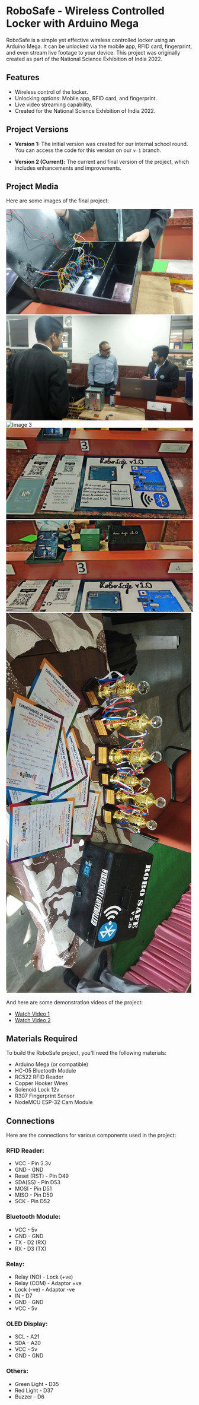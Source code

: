 # RoboSafe - Wireless Controlled Locker with Arduino Mega

RoboSafe is a simple yet effective wireless controlled locker using an Arduino Mega. It can be unlocked via the mobile app, RFID card, fingerprint, and even stream live footage to your device. This project was originally created as part of the National Science Exhibition of India 2022.

## Features

- Wireless control of the locker.
- Unlocking options: Mobile app, RFID card, and fingerprint.
- Live video streaming capability.
- Created for the National Science Exhibition of India 2022.

## Project Versions

- **Version 1:** The initial version was created for our internal school round. You can access the code for this version on our `v-1` branch.

- **Version 2 (Current):** The current and final version of the project, which includes enhancements and improvements.

## Project Media

Here are some images of the final project:

![Image 1](media/01.jpg)
![Image 2](media/02.jpg)
![Image 3](media/03.jpg)
![Image 4](media/04.jpg)
![Image 5](media/06.jpg)
![Watch Video 3](media/07.jpg)

And here are some demonstration videos of the project:

- [Watch Video 1](media/05.mp4)
- [Watch Video 2](media/08.mp4)

## Materials Required

To build the RoboSafe project, you'll need the following materials:

- Arduino Mega (or compatible)
- HC-05 Bluetooth Module
- RC522 RFID Reader
- Copper Hooker Wires
- Solenoid Lock 12v
- R307 Fingerprint Sensor
- NodeMCU ESP-32 Cam Module

## Connections

Here are the connections for various components used in the project:

### RFID Reader:

- VCC - Pin 3.3v
- GND - GND
- Reset (RST) - Pin D49
- SDA(SS) - Pin D53
- MOSI - Pin D51
- MISO - Pin D50
- SCK - Pin D52

### Bluetooth Module:

- VCC - 5v
- GND - GND
- TX - D2 (RX)
- RX - D3 (TX)

### Relay:

- Relay (NO) - Lock (+ve)
- Relay (COM) - Adaptor +ve
- Lock (-ve) - Adaptor -ve
- IN - D7
- GND - GND
- VCC - 5v

### OLED Display:

- SCL - A21
- SDA - A20
- VCC - 5v
- GND - GND

### Others:

- Green Light - D35
- Red Light - D37
- Buzzer - D6
